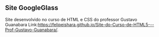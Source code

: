 ## Site GoogleGlass

Site desenvolvido no curso de HTML e CSS do professor Gustavo Guanabara
Link:https://felipeishara.github.io/Site-do-Curso-de-HTML5---Prof-Gustavo-Guanabara/. 
